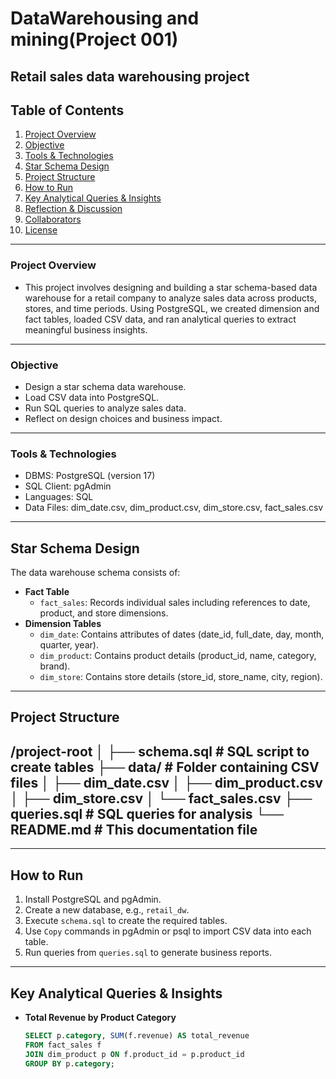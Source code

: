 # DataWarehousing and mining(Project 001)
## Retail sales data warehousing project
## Table of Contents
1. [Project Overview](#project-overview)
2. [Objective](#objective)
3. [Tools & Technologies](#tools--technologies)
4. [Star Schema Design](#star-schema-design)
5. [Project Structure](#project-structure)
6. [How to Run](#how-to-run)
7. [Key Analytical Queries & Insights](#key-analytical-queries--insights)
8. [Reflection & Discussion](#reflection--discussion)
9. [Collaborators](#collaborators)
10. [License](#license)
---
### Project Overview
- This project involves designing and building a star schema-based data warehouse for a retail company to analyze sales data across products, stores, and time periods. Using PostgreSQL, we created dimension and fact tables, loaded CSV data, and ran analytical queries to extract meaningful business insights.
---
### Objective
- Design a star schema data warehouse.
- Load CSV data into PostgreSQL.
- Run SQL queries to analyze sales data.
- Reflect on design choices and business impact.
---
### Tools & Technologies
- DBMS: PostgreSQL (version 17)
- SQL Client: pgAdmin
- Languages: SQL
- Data Files: dim_date.csv, dim_product.csv, dim_store.csv, fact_sales.csv
---
## Star Schema Design
The data warehouse schema consists of:  
- **Fact Table**  
  - `fact_sales`: Records individual sales including references to date, product, and store dimensions.  
- **Dimension Tables**  
  - `dim_date`: Contains attributes of dates (date_id, full_date, day, month, quarter, year).  
  - `dim_product`: Contains product details (product_id, name, category, brand).  
  - `dim_store`: Contains store details (store_id, store_name, city, region).

---
## Project Structure  
/project-root
│
├── schema.sql # SQL script to create tables
├── data/ # Folder containing CSV files
│ ├── dim_date.csv
│ ├── dim_product.csv
│ ├── dim_store.csv
│ └── fact_sales.csv
├── queries.sql # SQL queries for analysis
└── README.md # This documentation file
---

---

## How to Run  
1. Install PostgreSQL and pgAdmin.  
2. Create a new database, e.g., `retail_dw`.  
3. Execute `schema.sql` to create the required tables.  
4. Use `Copy` commands in pgAdmin or psql to import CSV data into each table.  
5. Run queries from `queries.sql` to generate business reports.

---

## Key Analytical Queries & Insights  

- **Total Revenue by Product Category**  
  ```sql
  SELECT p.category, SUM(f.revenue) AS total_revenue
  FROM fact_sales f
  JOIN dim_product p ON f.product_id = p.product_id
  GROUP BY p.category;
